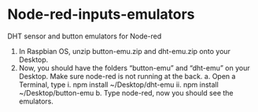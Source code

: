# Node-red-inputs-emulators
DHT sensor and button emulators for Node-red

1) In Raspbian OS, unzip button-emu.zip and dht-emu.zip onto your Desktop. 
2) Now, you should have the folders “button-emu” and “dht-emu” on your Desktop. Make sure node-red is not running at the back.
  a. Open a Terminal, type 
    i. npm install ~/Desktop/dht-emu
    ii. npm install ~/Desktop/button-emu
  b. Type node-red, now you should see the emulators.
